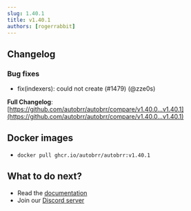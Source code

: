 ```yaml
---
slug: 1.40.1
title: v1.40.1
authors: [rogerrabbit]
---
```


## Changelog

### Bug fixes

- fix(indexers): could not create (#1479) (@zze0s)

**Full Changelog**: [https://github.com/autobrr/autobrr/compare/v1.40.0...v1.40.1](https://github.com/autobrr/autobrr/compare/v1.40.0...v1.40.1)

## Docker images

- `docker pull ghcr.io/autobrr/autobrr:v1.40.1`

## What to do next?

- Read the [documentation](https://autobrr.com)
- Join our [Discord server](https://discord.autobrr.com/)
